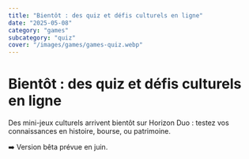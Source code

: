 ```yaml
---
title: "Bientôt : des quiz et défis culturels en ligne"
date: "2025-05-08"
category: "games"
subcategory: "quiz"
cover: "/images/games/games-quiz.webp"
---
```


# Bientôt : des quiz et défis culturels en ligne

Des mini-jeux culturels arrivent bientôt sur Horizon Duo : testez vos connaissances en histoire, bourse, ou patrimoine.

➡️ Version bêta prévue en juin.
